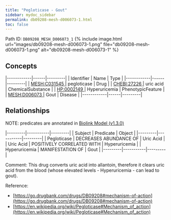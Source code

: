 ```yaml
---
title: "Pegloticase - Gout"
sidebar: mydoc_sidebar
permalink: db09208-mesh-d006073-1.html
toc: false 
---
```



Path ID: `DB09208_MESH_D006073_1`
{% include image.html url="images/db09208-mesh-d006073-1.png" file="db09208-mesh-d006073-1.png" alt="db09208-mesh-d006073-1" %}

## Concepts

|------------|------|---------|
| Identifier | Name | Type    |
|------------|------|---------|
| <a href="https://identifiers.org/MESH:C031545">MESH:C031545 </a> | pegloticase | Drug |
| <a href="https://identifiers.org/CHEBI:27226">CHEBI:27226 </a> | uric acid | ChemicalSubstance |
| <a href="https://identifiers.org/HP:0002149">HP:0002149 </a> | Hyperuricemia | PhenotypicFeature |
| <a href="https://identifiers.org/MESH:D006073">MESH:D006073 </a> | Gout | Disease |
|------------|------|---------|

## Relationships


NOTE: predicates are annotated in <a href="https://github.com/biolink/biolink-model/releases/tag/v1.3.0">Biolink Model (v1.3.0)</a>

|---------|-----------|---------|
| Subject | Predicate | Object  |
|---------|-----------|---------|
| Pegloticase | DECREASES ABUNDANCE OF | Uric Acid |
| Uric Acid | POSITIVELY CORRELATED WITH | Hyperuricemia |
| Hyperuricemia | MANIFESTATION OF | Gout |
|---------|-----------|---------|

Comment: This drug converts uric acid into allantoin, therefore it clears uric acid from the blood (whose elevated levels - Hyperuricemia - can lead to gout).

Reference: 
  - [https://go.drugbank.com/drugs/DB09208#mechanism-of-action](https://go.drugbank.com/drugs/DB09208#mechanism-of-action)
  - [https://en.wikipedia.org/wiki/Pegloticase#Mechanism_of_action](https://en.wikipedia.org/wiki/Pegloticase#Mechanism_of_action)
